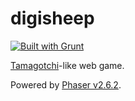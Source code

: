 # digisheep
[![Built with Grunt](https://cdn.gruntjs.com/builtwith.png)](http://gruntjs.com/)

[Tamagotchi](https://en.wikipedia.org/wiki/Tamagotchi)-like web game.

Powered by [Phaser v2.6.2](https://github.com/photonstorm/phaser/tree/v2.6.2).
